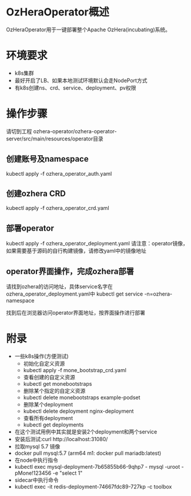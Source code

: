<!--

    Licensed to the Apache Software Foundation (ASF) under one
    or more contributor license agreements.  See the NOTICE file
    distributed with this work for additional information
    regarding copyright ownership.  The ASF licenses this file
    to you under the Apache License, Version 2.0 (the
    "License"); you may not use this file except in compliance
    with the License.  You may obtain a copy of the License at

http://www.apache.org/licenses/LICENSE-2.0

    Unless required by applicable law or agreed to in writing,
    software distributed under the License is distributed on an
    "AS IS" BASIS, WITHOUT WARRANTIES OR CONDITIONS OF ANY
    KIND, either express or implied.  See the License for the
    specific language governing permissions and limitations
    under the License.

-->
# OzHeraOperator概述
OzHeraOperator用于一键部署整个Apache OzHera(incubating)系统。

# 环境要求
+ k8s集群
+ 最好开启了LB、如果本地测试环境默认会走NodePort方式
+ 有k8s创建ns、crd、service、deployment、pv权限


# 操作步骤
请切到工程 ozhera-operator/ozhera-operator-server/src/main/resources/operator目录
## 创建账号及namespace
kubectl apply -f ozhera_operator_auth.yaml

## 创建ozhera CRD
kubectl apply -f ozhera_operator_crd.yaml

## 部署operator
kubectl apply -f ozhera_operator_deployment.yaml
请注意：operator镜像，如果需要基于源码的自行构建镜像，请修改yaml中的镜像地址

## operator界面操作，完成ozhera部署
请找到ozhera的访问地址，具体service名字在ozhera_operator_deployment.yaml中
kubectl get service -n=ozhera-namespace

找到后在浏览器访问operator界面地址，按界面操作进行部署

# 附录
+ 一些k8s操作(方便测试)
  + 初始化自定义资源
  + kubectl apply -f mone_bootstrap_crd.yaml
  + 查看创建的自定义资源
  + kubectl get monebootstraps
  + 删除某个指定的自定义资源
  + kubectl delete monebootstraps example-podset
  + 删除某个deployment
  + kubectl delete deployment nginx-deployment
  + 查看所有deployment
  + kubectl get deployments
+ 在这个测试用例中其实就是安装2个deployment和两个service
+ 安装后测试:curl http://localhost:31080/
+ 拉取mysql 5.7 镜像
+ docker pull mysql:5.7  (arm64 m1: docker pull mariadb:latest)
+ 在node中执行指令
+ kubectl exec mysql-deployment-7b65855b66-9qhp7 - mysql -uroot -pMone!123456 -e "select 1"
+ sidecar中执行命令
+ kubectl exec -it redis-deployment-74667fdc89-727kp -c toolbox